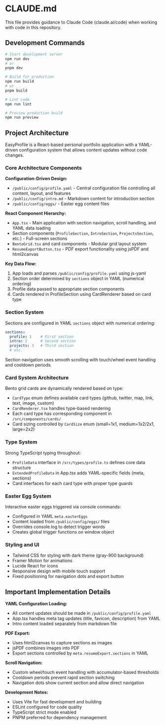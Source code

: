 # CLAUDE.md

This file provides guidance to Claude Code (claude.ai/code) when working with code in this repository.

## Development Commands

```bash
# Start development server
npm run dev
# or
pnpm dev

# Build for production
npm run build
# or
pnpm build

# Lint code
npm run lint

# Preview production build
npm run preview
```

## Project Architecture

EasyProfile is a React-based personal portfolio application with a YAML-driven configuration system that allows content updates without code changes.

### Core Architecture Components

**Configuration-Driven Design:**
- `/public/config/profile.yaml` - Central configuration file controlling all content, layout, and features
- `/public/config/intro.md` - Markdown content for introduction section
- `/public/config/eggs/` - Easter egg content files

**React Component Hierarchy:**
- `App.tsx` - Main application with section navigation, scroll handling, and YAML data loading
- Section components (`ProfileSection`, `IntroSection`, `ProjectsSection`, etc.) - Full-screen sections
- `BentoGrid.tsx` and card components - Modular grid layout system
- `ResumeExportButton.tsx` - PDF export functionality using jsPDF and html2canvas

**Key Data Flow:**
1. App loads and parses `/public/config/profile.yaml` using js-yaml
2. Section order determined by `sections` object in YAML (numerical ordering)
3. Profile data passed to appropriate section components
4. Cards rendered in ProfileSection using CardRenderer based on card type

### Section System

Sections are configured in YAML `sections` object with numerical ordering:
```yaml
sections:
  profile: 1    # First section
  intro: 2      # Second section
  projects: 3   # Third section
  # etc.
```

Section navigation uses smooth scrolling with touch/wheel event handling and cooldown periods.

### Card System Architecture

Bento grid cards are dynamically rendered based on type:
- `CardType` enum defines available card types (github, twitter, map, link, text, image, custom)
- `CardRenderer.tsx` handles type-based rendering
- Each card type has corresponding component in `/src/components/cards/`
- Card sizing controlled by `CardSize` enum (small=1x1, medium=1x2/2x1, large=2x2)

### Type System

Strong TypeScript typing throughout:
- `ProfileData` interface in `/src/types/profile.ts` defines core data structure
- `ExtendedProfileData` in App.tsx adds YAML-specific fields (meta, sections)
- Card interfaces for each card type with proper type guards

### Easter Egg System

Interactive easter eggs triggered via console commands:
- Configured in YAML `meta.easterEggs`
- Content loaded from `/public/config/eggs/` files
- Overrides console.log to detect trigger words
- Creates global trigger functions on window object

### Styling and UI

- Tailwind CSS for styling with dark theme (gray-900 background)
- Framer Motion for animations
- Lucide React for icons
- Responsive design with mobile touch support
- Fixed positioning for navigation dots and export button

## Important Implementation Details

**YAML Configuration Loading:**
- All content updates should be made in `/public/config/profile.yaml`
- App.tsx handles meta tag updates (title, favicon, description) from YAML
- Intro content loaded separately from markdown file

**PDF Export:**
- Uses html2canvas to capture sections as images
- jsPDF combines images into PDF
- Export sections controlled by `meta.resumeExport.sections` in YAML

**Scroll Navigation:**
- Custom wheel/touch event handling with accumulator-based thresholds
- Cooldown periods prevent rapid section switching
- Navigation dots show current section and allow direct navigation

**Development Notes:**
- Uses Vite for fast development and building
- ESLint configured for code quality
- TypeScript strict mode enabled
- PNPM preferred for dependency management